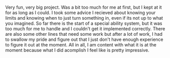 Very fun, very big project. Was a bit too much for me at first, but I kept at it for as long as I could. I took some advice I recieved about knowing your limits and knowing when to just turn something in, even if its not up to what you imagined.
So far there is the start of a special ability system, but it was too much for me to handle and I couldn't get it implemented correctly. There are also some other lines that need some work but after a lot of work, I had to swallow my pride and figure out that I just don't have enough experience to figure it out at the moment.
All in all, I am content with what it is at the moment because what I did acomplish I feel like is pretty impressive.
